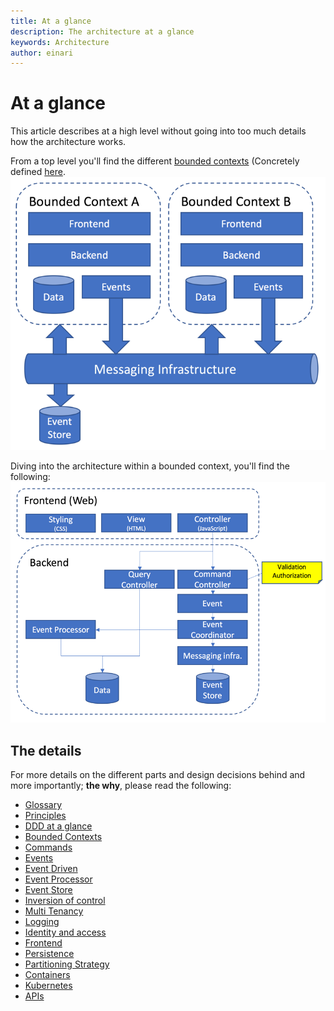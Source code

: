 ```yaml
---
title: At a glance
description: The architecture at a glance
keywords: Architecture
author: einari
---
```

# At a glance

This article describes at a high level without going into too much details how the architecture works.

From a top level you'll find the different [bounded contexts](./bounded_contexts.md) (Concretely defined [here](../Projects/index.md).
![](./images/top_level.png)

Diving into the architecture within a bounded context, you'll find the following:
![](./images/at_a_glance.png)

## The details

For more details on the different parts and design decisions behind and more importantly; **the why**, please read the following:

* [Glossary](./glossary.md)
* [Principles](./principles.md)
* [DDD at a glance](./ddd.md)
* [Bounded Contexts](./bounded_contexts.md)
* [Commands](./commands.md)
* [Events](./events.md)
* [Event Driven](./event_driven.md)
* [Event Processor](./event_processor.md)
* [Event Store](./event_store.md)
* [Inversion of control](./inversion_of_control.md)
* [Multi Tenancy](./multitenancy.md)
* [Logging](./logging.md)
* [Identity and access](./identity_and_access.md)
* [Frontend](./frontend.md)
* [Persistence](./persistence.md)
* [Partitioning Strategy](./partitioning_strategy.md)
* [Containers](./containers.md)
* [Kubernetes](./kubernetes.md)
* [APIs](./apis.md)